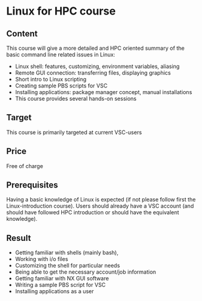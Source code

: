 # Linux for HPC course 

## Content
This course will give a more detailed and HPC oriented summary of the basic command line related issues in Linux:
- Linux shell: features, customizing, environment variables, aliasing
- Remote GUI connection: transferring files, displaying graphics
- Short intro to Linux scripting
- Creating sample PBS scripts for VSC
- Installing applications: package manager concept, manual installations
- This course provides several hands-on sessions
	
## Target
This course is primarily targeted at current VSC-users
	
## Price
Free of charge
	
## Prerequisites
Having a basic knowledge of Linux is expected (if not please follow first the Linux-introduction course). Users should already have a VSC account (and should have followed HPC introduction or should have the equivalent knowledge).
	
## Result
- Getting familiar with shells (mainly bash),
- Working with i/o files
- Customizing the shell for particular needs
- Being able to get the necessary account/job information
- Getting familiar with NX GUI software
- Writing a sample PBS script for VSC
- Installing applications as a user
